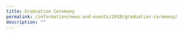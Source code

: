 ```yaml
---
title: Graduation Ceremony
permalink: /information/news-and-events/2018/graduation-ceremony/
description: ""
---
```

